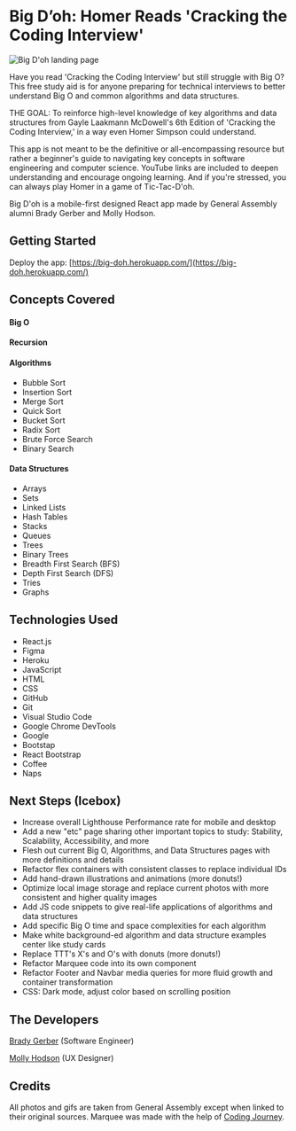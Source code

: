# Big D’oh: Homer Reads 'Cracking the Coding Interview'

![Big D'oh landing page](https://i.imgur.com/VLtap0R.png)

Have you read 'Cracking the Coding Interview' but still struggle with Big O? This free study aid is for anyone preparing for technical interviews to better understand Big O and common algorithms and data structures.

THE GOAL: To reinforce high-level knowledge of key algorithms and data structures from Gayle Laakmann McDowell's 6th Edition of 'Cracking the Coding Interview,' in a way even Homer Simpson could understand.

This app is not meant to be the definitive or all-encompassing resource but rather a beginner's guide to navigating key concepts in software engineering and computer science. YouTube links are included to deepen understanding and encourage ongoing learning. And if you're stressed, you can always play Homer in a game of Tic-Tac-D'oh.

Big D'oh is a mobile-first designed React app made by General Assembly alumni Brady Gerber and Molly Hodson.

## Getting Started

Deploy the app: [https://big-doh.herokuapp.com/](https://big-doh.herokuapp.com/)

## Concepts Covered

#### Big O

#### Recursion

#### Algorithms

- Bubble Sort
- Insertion Sort
- Merge Sort
- Quick Sort
- Bucket Sort
- Radix Sort
- Brute Force Search
- Binary Search

#### Data Structures

- Arrays
- Sets
- Linked Lists
- Hash Tables
- Stacks
- Queues
- Trees
- Binary Trees
- Breadth First Search (BFS)
- Depth First Search (DFS)
- Tries
- Graphs

## Technologies Used

- React.js
- Figma
- Heroku
- JavaScript
- HTML
- CSS
- GitHub
- Git
- Visual Studio Code
- Google Chrome DevTools
- Google
- Bootstap
- React Bootstrap
- Coffee
- Naps

## Next Steps (Icebox)

- Increase overall Lighthouse Performance rate for mobile and desktop
- Add a new "etc" page sharing other important topics to study: Stability, Scalability, Accessibility, and more
- Flesh out current Big O, Algorithms, and Data Structures pages with more definitions and details
- Refactor flex containers with consistent classes to replace individual IDs
- Add hand-drawn illustrations and animations (more donuts!)
- Optimize local image storage and replace current photos with more consistent and higher quality images
- Add JS code snippets to give real-life applications of algorithms and data structures
- Add specific Big O time and space complexities for each algorithm
- Make white background-ed algorithm and data structure examples center like study cards
- Replace TTT's X's and O's with donuts (more donuts!)
- Refactor Marquee code into its own component
- Refactor Footer and Navbar media queries for more fluid growth and container transformation
- CSS: Dark mode, adjust color based on scrolling position

## The Developers

[Brady Gerber](https://github.com/bg-write) (Software Engineer)

[Molly Hodson](https://www.mollyhodson.online/) (UX Designer)

## Credits

All photos and gifs are taken from General Assembly except when linked to their original sources. Marquee was made with the help of [Coding Journey](https://www.youtube.com/watch?v=sVZX0XvEBhk).
